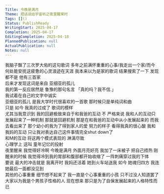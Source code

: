 ```yaml
---    
Title: 今晚是满月    
Theme: 把话说给宇宙听之夜里醒来时    
Tags: []()    
Status: PublishReady    
WritingStart: 2025-04-17    
Completion: 2025-04-17    
EditingCompletion: 2025-04-18    
PlannedPublication: null    
ActualPublication: null    
Notes: null    
---    
```

我脑子飘了三次罗大佑的这句歌词 多年之前满怀重重的心事/我走出一个家/而今何处能安抚这疲惫的心灵浪迹在天涯 我本来以为是家的歌词 结果搜索了一下 发现都不是 他有三首家    
后来才发现这词是来自 亚细亚的孤儿    
我的第一反应居然是 鲁豫的那句名言 「真的吗？我不信.」    
我试着在自己的文字中诚实    
亚细亚的孤儿 是我大学时代很喜欢的一首歌 那时候只是单纯词和曲    
只是 如今 我真的过成了 歌词的模样    
尤其当我意识到 我的回避极致来自于和我爸的互动 不 严格来说 我和人的互动只发展起来了一种机制 那就是回避机制 那是在和我爸的互动中从小发展起来的 而我去看出来了 那个幼小的我为了得到家人的爱 努力的样子 看得我真的很心酸 我和我妈的互动 只让我对表达自己这件事情完全shut down了    
和M的互动 将这两个模式表现的 淋漓尽致    
心理学上 这叫 童年记忆的投射    
夜里醒来 我觉得好冷啊 今晚是满月 外面月亮好亮 我加了一床被子 把自己捂热 刚醒来的时候 我觉得冷到我的胃部和腹部都开始收缩了 一阵刺痛穿过我的下体    
要说 最大的冲击就是 我离开时 我妈还活着 她到火车站送我 如今 她魂归四方 我连她最后一面都没见到    
其他的心事重重 细节想不起来了 我一直是个心事重重的小孩 只不过没人知道罢了 大家以为我是个男孩子性格的人 现在想来 那只是为了自保发展起来的人格特性而已    
    